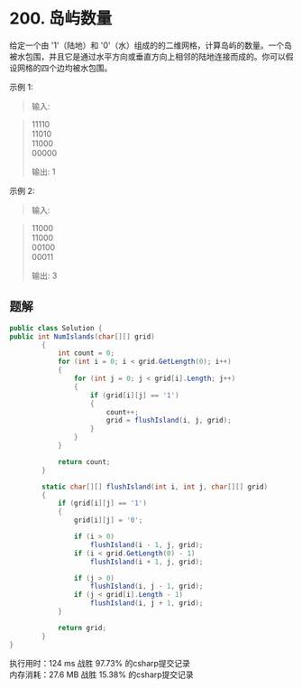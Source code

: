 # 200. 岛屿数量

给定一个由 '1'（陆地）和 '0'（水）组成的的二维网格，计算岛屿的数量。一个岛被水包围，并且它是通过水平方向或垂直方向上相邻的陆地连接而成的。你可以假设网格的四个边均被水包围。

示例 1:

> 输入:

> 11110  
> 11010  
> 11000  
> 00000
>
> 输出: 1

示例 2:

> 输入:  

> 11000  
> 11000  
> 00100  
> 00011
> 
> 输出: 3

## 题解

```csharp
public class Solution {
public int NumIslands(char[][] grid)
        {
            int count = 0;
            for (int i = 0; i < grid.GetLength(0); i++)
            {
                for (int j = 0; j < grid[i].Length; j++)
                {
                    if (grid[i][j] == '1')
                    {
                        count++;
                        grid = flushIsland(i, j, grid);
                    }
                }
            }

            return count;
        }

        static char[][] flushIsland(int i, int j, char[][] grid)
        {
            if (grid[i][j] == '1')
            {
                grid[i][j] = '0';

                if (i > 0)
                    flushIsland(i - 1, j, grid);
                if (i < grid.GetLength(0) - 1)
                    flushIsland(i + 1, j, grid);

                if (j > 0)
                    flushIsland(i, j - 1, grid);
                if (j < grid[i].Length - 1)
                    flushIsland(i, j + 1, grid);
            }

            return grid;
        }
}
```

执行用时：124 ms 战胜 97.73% 的csharp提交记录  
内存消耗：27.6 MB 战胜 15.38% 的csharp提交记录
